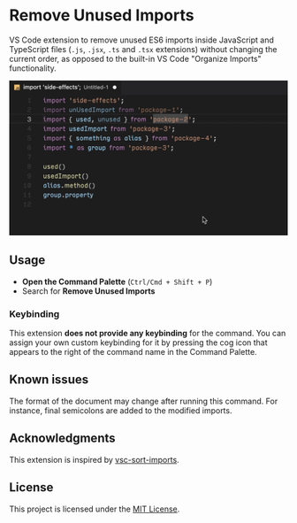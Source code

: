 # Remove Unused Imports

VS Code extension to remove unused ES6 imports inside JavaScript and TypeScript files (`.js`, `.jsx`, `.ts` and `.tsx` extensions) without changing the current order, as opposed to the built-in VS Code "Organize Imports" functionality.

![Remove Unused Imports screenshot](images/remove-unused-imports.gif)

## Usage

- **Open the Command Palette** (`Ctrl/Cmd + Shift + P`)
- Search for **Remove Unused Imports**

### Keybinding

This extension **does not provide any keybinding** for the command. You can assign your own custom keybinding for it by pressing the cog icon that appears to the right of the command name in the Command Palette.

## Known issues

The format of the document may change after running this command. For instance, final semicolons are added to the modified imports.

## Acknowledgments

This extension is inspired by [vsc-sort-imports](https://github.com/amatiasq/vsc-sort-imports).

## License

This project is licensed under the [MIT License](LICENSE).
